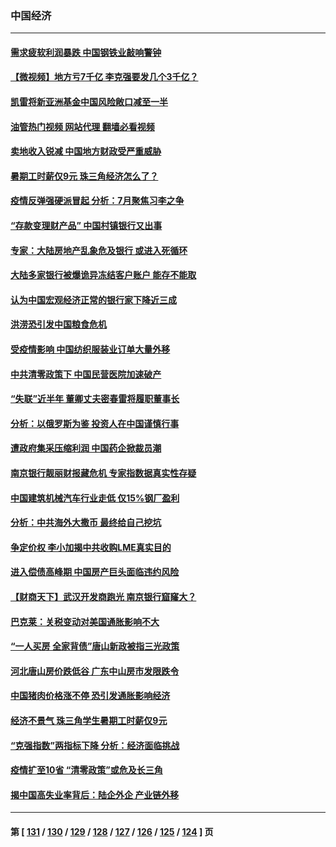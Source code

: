 ### 中国经济
---
#### [需求疲软利润暴跌 中国钢铁业敲响警钟](../../pages/ncid283/n13775851.md?07080445) 
#### [【微视频】地方亏7千亿 李克强要发几个3千亿？](../../pages/ncid283/n13775772.md?07080445) 
#### [凯雷将新亚洲基金中国风险敞口减至一半](../../pages/ncid283/n13775841.md?07080445) 
#### [油管热门视频 网站代理 翻墙必看视频](http://209.222.30.114:81/youtube.html?07080445)
#### [卖地收入锐减 中国地方财政受严重威胁](../../pages/ncid283/n13775526.md?07080445) 
#### [暑期工时薪仅9元 珠三角经济怎么了？](../../pages/ncid283/n13775457.md?07080445) 
#### [疫情反弹强硬派冒起 分析：7月聚焦习李之争](../../pages/ncid283/n13775277.md?07080445) 
#### [“存款变理财产品” 中国村镇银行又出事](../../pages/ncid283/n13775146.md?07080445) 
#### [专家：大陆房地产乱象危及银行 或进入死循环](../../pages/ncid283/n13774859.md?07080445) 
#### [大陆多家银行被爆诡异冻结客户账户 能存不能取](../../pages/ncid283/n13774960.md?07080445) 
#### [认为中国宏观经济正常的银行家下降近三成](../../pages/ncid283/n13775169.md?07080445) 
#### [洪涝恐引发中国粮食危机](../../pages/ncid283/n13775159.md?07080445) 
#### [受疫情影响 中国纺织服装业订单大量外移](../../pages/ncid283/n13775107.md?07080445) 
#### [中共清零政策下 中国民营医院加速破产](../../pages/ncid283/n13774881.md?07080445) 
#### [“失联”近半年 董卿丈夫密春雷将履职董事长](../../pages/ncid283/n13775013.md?07080445) 
#### [分析：以俄罗斯为鉴 投资人在中国谨慎行事](../../pages/ncid283/n13774847.md?07080445) 
#### [遭政府集采压缩利润 中国药企掀裁员潮](../../pages/ncid283/n13774969.md?07080445) 
#### [南京银行靓丽财报藏危机 专家指数据真实性存疑](../../pages/ncid283/n13774943.md?07080445) 
#### [中国建筑机械汽车行业走低 仅15%钢厂盈利](../../pages/ncid283/n13774515.md?07080445) 
#### [分析：中共海外大撒币 最终给自己挖坑](../../pages/ncid283/n13774335.md?07080445) 
#### [争定价权 李小加揭中共收购LME真实目的](../../pages/ncid283/n13774609.md?07080445) 
#### [进入偿债高峰期 中国房产巨头面临违约风险](../../pages/ncid283/n13774314.md?07080445) 
#### [【财商天下】武汉开发商跑光 南京银行窟窿大？](../../pages/ncid283/n13774272.md?07080445) 
#### [巴克莱：关税变动对美国通胀影响不大](../../pages/ncid283/n13774227.md?07080445) 
#### [“一人买房 全家背债”唐山新政被指三光政策](../../pages/ncid283/n13774239.md?07080445) 
#### [河北唐山房价跌低谷 广东中山房市发限跌令](../../pages/ncid283/n13774050.md?07080445) 
#### [中国猪肉价格涨不停 恐引发通胀影响经济](../../pages/ncid283/n13773973.md?07080445) 
#### [经济不景气 珠三角学生暑期工时薪仅9元](../../pages/ncid283/n13773780.md?07080445) 
#### [“克强指数”两指标下降 分析：经济面临挑战](../../pages/ncid283/n13773481.md?07080445) 
#### [疫情扩至10省 “清零政策”或危及长三角](../../pages/ncid283/n13773328.md?07080445) 
#### [揭中国高失业率背后：陆企外企 产业链外移](../../pages/ncid283/n13773429.md?07080445) 

---
#### 第 [ [131](./131.md?07080445) / [130](./130.md?07080445) / [129](./129.md?07080445) / [128](./128.md?07080445) / [127](./127.md?07080445) / [126](./126.md?07080445) / [125](./125.md?07080445) / [124](./124.md?07080445) ] 页
